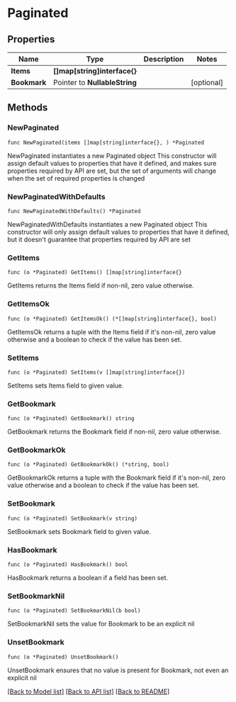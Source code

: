 # Paginated

## Properties

Name | Type | Description | Notes
------------ | ------------- | ------------- | -------------
**Items** | **[]map[string]interface{}** |  | 
**Bookmark** | Pointer to **NullableString** |  | [optional] 

## Methods

### NewPaginated

`func NewPaginated(items []map[string]interface{}, ) *Paginated`

NewPaginated instantiates a new Paginated object
This constructor will assign default values to properties that have it defined,
and makes sure properties required by API are set, but the set of arguments
will change when the set of required properties is changed

### NewPaginatedWithDefaults

`func NewPaginatedWithDefaults() *Paginated`

NewPaginatedWithDefaults instantiates a new Paginated object
This constructor will only assign default values to properties that have it defined,
but it doesn't guarantee that properties required by API are set

### GetItems

`func (o *Paginated) GetItems() []map[string]interface{}`

GetItems returns the Items field if non-nil, zero value otherwise.

### GetItemsOk

`func (o *Paginated) GetItemsOk() (*[]map[string]interface{}, bool)`

GetItemsOk returns a tuple with the Items field if it's non-nil, zero value otherwise
and a boolean to check if the value has been set.

### SetItems

`func (o *Paginated) SetItems(v []map[string]interface{})`

SetItems sets Items field to given value.


### GetBookmark

`func (o *Paginated) GetBookmark() string`

GetBookmark returns the Bookmark field if non-nil, zero value otherwise.

### GetBookmarkOk

`func (o *Paginated) GetBookmarkOk() (*string, bool)`

GetBookmarkOk returns a tuple with the Bookmark field if it's non-nil, zero value otherwise
and a boolean to check if the value has been set.

### SetBookmark

`func (o *Paginated) SetBookmark(v string)`

SetBookmark sets Bookmark field to given value.

### HasBookmark

`func (o *Paginated) HasBookmark() bool`

HasBookmark returns a boolean if a field has been set.

### SetBookmarkNil

`func (o *Paginated) SetBookmarkNil(b bool)`

 SetBookmarkNil sets the value for Bookmark to be an explicit nil

### UnsetBookmark
`func (o *Paginated) UnsetBookmark()`

UnsetBookmark ensures that no value is present for Bookmark, not even an explicit nil

[[Back to Model list]](../README.md#documentation-for-models) [[Back to API list]](../README.md#documentation-for-api-endpoints) [[Back to README]](../README.md)


